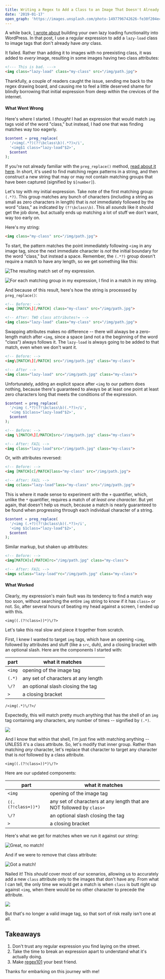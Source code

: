 ```yaml
---
title: Writing a Regex to Add a Class to an Image That Doesn't Already Have One
date: '2019-01-17'
open_graph: 'https://images.unsplash.com/photo-1497796742626-fe30f204ec54?ixlib=rb-1.2.1&ixid=eyJhcHBfaWQiOjEyMDd9&auto=format&fit=crop&w=1200&q=100'
---
```


A while back, [I wrote about](https://macarthur.me/posts/build-your-own-simple-lazy-loading-functionality-in-wordpress) building your own lazy loading functionality into WordPress. In that post, I use a regular expression to add a `lazy-load` class to image tags that don't already have _any_ class.

It failed. Rather than adding it to images with no preexisting class, it was added to _every_ image, resulting in some images having two class attributes:

```html
<!--- This is bad. --->
<img class="lazy-load" class="my-class" src="/img/path.jpg">
```

Thankfully, a couple of readers caught the issue, sending me back to the regex drawing board, and causing me to feel a little deserved shame for blindly borrowing that initial expression from deep within the crevices of the internet.

#### What Went Wrong

Here's where I started. I _thought_ I had an expression that would match `img` tags void of the word "class," but instead, I had one that was finding matches way too eagerly.

```php
$content = preg_replace(
  '/<img(.*?)(?!\bclass\b)(.*?)>/i', 
  '<img$1 class="lazy-load"$2>', 
  $content
);
```

If you're not already familiar with the `preg_replace()` method, [read about it here](http://php.net/manual/en/function.preg-replace.php). In short, it's used to find matching regex patterns in a string, and then construct a new string that may or may not contain matching groups that have been captured (signified by `$[number]`).

Let's toy with my initial expression. Take note of the first matching group: `(.*?)`. This group matches any bunch of characters (including a string as small as zero characters in length) that is _not_ immediately followed by the word "class," as indicated by `(?!\bclass\b)`. This all _sounds_ like it should get the job done, but actually ends up matching a lot of stuff we don't want, way too early on.

Here's my string:

```html
<img class="my-class" src="/img/path.jpg">
```

To start, the pattern matches the point immediately following `<img` in any image tag, since the next immediate character is _not_ the initial boundary for the word "class," but instead a space. Remember, the `(.*?)` group doesn't require a match to have any length, so we get something like this:

![The resulting match set of my expression.](https://d2mxuefqeaa7sj.cloudfront.net/s_B76F170867D6572B67568F5A87D4B7248FE6E624F103582998D00C11F9EC0D46_1547755145793_image.png)

![For each matching group in my expression, I find in a match in my string.](https://d2mxuefqeaa7sj.cloudfront.net/s_B76F170867D6572B67568F5A87D4B7248FE6E624F103582998D00C11F9EC0D46_1547755184486_image.png)

And because of this result, here's how the string is processed by `preg_replace()`:

```html
<!-- Before: -->
<img [MATCH\][/MATCH] class="my-class" src="/img/path.jpg">

<!-- After: TWO class attributes!= -->
<img class="lazy-load" class="my-class" src="/img/path.jpg">
```

Swapping attributes makes no difference -- there will always be a zero-length match after `<img`, since a space (and not a the beginning of the word "class") always follows it. The `lazy-load` is always going to be added to that match, even when we don't want it.

```html
<!-- Before: -->
<img\[MATCH\][/MATCH] src="/img/path.jpg" class="my-class">

<!-- After -->
<img class="lazy-load" src="/img/path.jpg" class="my-class">
```

Unfortunately, adding an explicit space after `<img` to our pattern does nothing, because there's guaranteed to always be at least one point at least zero characters long that meets the conditions of the expression.

```php
$content = preg_replace(
  '/<img (.*?)(?!\bclass\b)(.*?)>/i', 
  '<img $1class="lazy-load"$2>', 
  $content
);
```

```html
<!-- Before: -->
<img \[MATCH\][/MATCH]src="/img/path.jpg" class="my-class">

<!-- After: FAIL -->
<img class="lazy-load"src="/img/path.jpg" class="my-class">
```

Or, with attributes reversed:

```html
<!-- Before: -->
<img [MATCH]c[/MATCH]lass="my-class" src="/img/path.jpg">

<!-- After: FAIL -->
<img cclass="lazy-load"lass="my-class" src="/img/path.jpg">
```

This is where it made sense to experiment with the `+` quantifier, which, unlike the `*` quantifier, requires a match of _at least one character_. But yet again, that doesn't help us much, because a match is nearly guaranteed to be found when progressing through each individual character of a string.

```php
$content = preg_replace(
  '/<img (.+?)(?!\bclass\b)(.*?)>/i',
  '<img $1class="lazy-load"$2>',
  $content
);
```

Similar markup, but shaken up attributes:

```html
<!-- Before: -->
<img[MATCH]s[/MATCH]rc="/img/path.jpg" class="my-class">

<!-- After: FAIL -->
<imgs sclass="lazy-load"rc="/img/path.jpg" class="my-class">
```

#### What Worked

Clearly, my expression's main fault was its tendency to find a match way too soon, without searching the entire `img` string to know if it has `class=` or not. So, after several hours of beating my head against a screen, I ended up with this.

```re
<img((.(?!class=))*)\/?>
```

Let's take this real slow and piece it together from scratch.

First, I knew I wanted to target `img` tags, which have an opening `<img`, followed by attributes and stuff (like a `src`, duh), and a closing bracket with an optional slash. Here are the components I started with:

part | what it matches
------ | -----------------------------------
`<img` | opening of the image tag
`(.*)` | any set of characters at any length
`\/?`  | an optional slash closing the tag
`>`    | a closing bracket

```
/<img(.*)\/?>/
```

Expectedly, this will match pretty much anything that has the shell of an `img` tag containing any characters, any number of times -- signified by `(.*)`.

![](https://d2mxuefqeaa7sj.cloudfront.net/s_B76F170867D6572B67568F5A87D4B7248FE6E624F103582998D00C11F9EC0D46_1547756013037_image.png)

And I know that within that shell, I'm just fine with matching anything -- UNLESS it's a class attribute. So, let's modify that inner group. Rather than matching _any_ character, let's replace that character to target any character that is _not_ followed by a class attribute.

```
<img((.(?!class=))*)\/?>
```

Here are our updated components:

part   | what it matches
------ | -----------------------------------
`<img` | opening of the image tag
`((.(?!class=))*)` | any set of characters at any length that are NOT followed by `class=`
`\/?`  | an optional slash closing the tag
`>`    | a closing bracket

Here's what we get for matches when we run it against our string:

![Great, no match!](https://d2mxuefqeaa7sj.cloudfront.net/s_B76F170867D6572B67568F5A87D4B7248FE6E624F103582998D00C11F9EC0D46_1547756310284_image.png)

And if we were to remove that class attribute:

![Got a match!](https://d2mxuefqeaa7sj.cloudfront.net/s_B76F170867D6572B67568F5A87D4B7248FE6E624F103582998D00C11F9EC0D46_1547756358151_image.png)

Nailed it! This _should_ cover most of our scenarios, allowing us to accurately add a new `class` attribute only to the images that don't have any. From what I can tell, the only time we would get a match is when `class` is butt right up against `<img`, when there would be no other character to precede the attribute.

![](https://d2mxuefqeaa7sj.cloudfront.net/s_B76F170867D6572B67568F5A87D4B7248FE6E624F103582998D00C11F9EC0D46_1547756386182_image.png)

But that's no longer a valid image tag, so that sort of risk really isn't one at all. 

## Takeaways

1. Don't trust any regular expression you find laying on the street. 
1. Take the time to break an expression apart to understand what it's actually doing.
1. Make [regex101](https://regex101.com/) your best friend.

Thanks for embarking on this journey with me!
